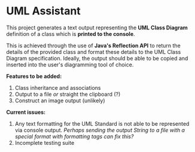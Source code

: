 # UML Assistant

This project generates a text output representing the **UML Class Diagram** definition of a class which is **printed to the console**. 

This is achieved through the use of **Java's Reflection API** to return the details of the provided class and format these details to the UML Class Diagram specification. Ideally, the output should be able to be copied and inserted into the user's diagramming tool of choice.

**Features to be added:**
 1. Class inheritance and associations
 2. Output to a file *or* straight the clipboard (?)
 3. Construct an image output (unlikely)
	

**Current issues:**

 1. Any text formatting for the UML Standard is not able to be
    represented via console output. 
    *Perhaps sending the output String to a file with a special format with formatting tags can fix this?*
 2. Incomplete testing suite
